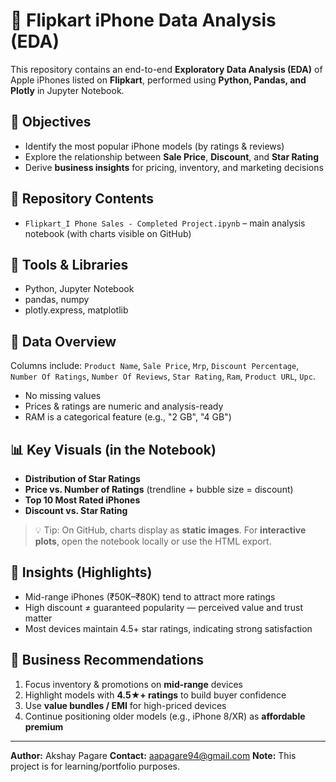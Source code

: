 # 📱 Flipkart iPhone Data Analysis (EDA)

This repository contains an end-to-end **Exploratory Data Analysis (EDA)** of Apple iPhones listed on **Flipkart**, performed using **Python, Pandas, and Plotly** in Jupyter Notebook.

## 🎯 Objectives
- Identify the most popular iPhone models (by ratings & reviews)
- Explore the relationship between **Sale Price**, **Discount**, and **Star Rating**
- Derive **business insights** for pricing, inventory, and marketing decisions

## 📂 Repository Contents
- `Flipkart_I Phone Sales - Completed Project.ipynb` – main analysis notebook (with charts visible on GitHub)

## 🧰 Tools & Libraries
- Python, Jupyter Notebook
- pandas, numpy
- plotly.express, matplotlib

## 🔎 Data Overview
Columns include: `Product Name`, `Sale Price`, `Mrp`, `Discount Percentage`, `Number Of Ratings`, `Number Of Reviews`, `Star Rating`, `Ram`, `Product URL`, `Upc`.

- No missing values
- Prices & ratings are numeric and analysis-ready
- RAM is a categorical feature (e.g., "2 GB", "4 GB")

## 📊 Key Visuals (in the Notebook)
- **Distribution of Star Ratings**
- **Price vs. Number of Ratings** (trendline + bubble size = discount)
- **Top 10 Most Rated iPhones**
- **Discount vs. Star Rating**

> 💡 Tip: On GitHub, charts display as **static images**. For **interactive plots**, open the notebook locally or use the HTML export.

## 🧠 Insights (Highlights)
- Mid-range iPhones (₹50K–₹80K) tend to attract more ratings
- High discount ≠ guaranteed popularity — perceived value and trust matter
- Most devices maintain 4.5+ star ratings, indicating strong satisfaction

## 💼 Business Recommendations
1. Focus inventory & promotions on **mid-range** devices
2. Highlight models with **4.5★+ ratings** to build buyer confidence
3. Use **value bundles / EMI** for high-priced devices
4. Continue positioning older models (e.g., iPhone 8/XR) as **affordable premium**

---

**Author:** Akshay Pagare
**Contact:** aapagare94@gmail.com 
**Note:** This project is for learning/portfolio purposes.
